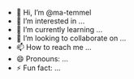 - 👋 Hi, I’m @ma-temmel
- 👀 I’m interested in ...
- 🌱 I’m currently learning ...
- 💞️ I’m looking to collaborate on ...
- 📫 How to reach me ...
- 😄 Pronouns: ...
- ⚡ Fun fact: ...

<!---
ma-temmel/ma-temmel is a ✨ special ✨ repository because its `README.md` (this file) appears on your GitHub profile.
You can click the Preview link to take a look at your changes.
--->
